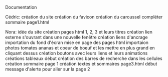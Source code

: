 Documentation

Cédric:
  création du site
  création du favicon
  création du caroussel
  compléter sommaire page1.html


Nora:
  idée du site
  création pages html 1, 2, 3 et leurs titres
  création lien externe s'ouvrant dans une nouvelle fenêtre
  création liens d'ancrage
  importation du fond d'écran
  mise en page des pages html
  importaion photos tomates ananas et coeur de boeuf et les mettre en plus grand en cliquant dessus
  création boutons avec leurs liens et leurs animations
  créations tableaux 
  début création des barres de recherche dans les cellules
  création sommaire page 1
  création textes et sommaires page3.html 
  début message d'alerte pour aller sur la page 2
